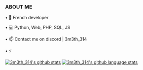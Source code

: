 ### ABOUT ME


• 📌 French developer

• 💻 Python, Web, PHP, SQL, JS

• 📫 Contact me on discord | 3m3th_314

• ⚡ 

[![3m3th_314's github stats](https://github-readme-stats.vercel.app/api?username=3m3th314&show_icons=true&theme=dracula)](https://github.com/anuraghazra/github-readme-stats)
[![3m3th_314's github language stats](https://github-readme-stats.vercel.app/api/top-langs/?username=3m3th314)](https://github.com/anuraghazra/github-readme-stats)